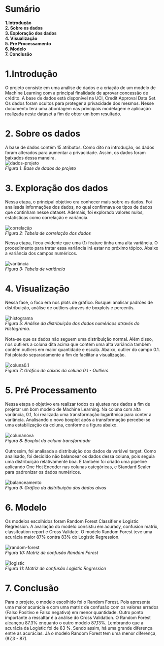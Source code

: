 # Sumário

**1.Introdução	 <br>
2. Sobre os dados	 <br>
3. Exploração dos dados	 <br>
4. Visualização	 <br>
5. Pré Processamento	 <br>
6. Modelo	 <br>
7. Conclusão**	


# 1.Introdução
O projeto consiste em uma análise de dados e a criação de um modelo de Machine Learning com a principal finalidade de aprovar concessão de crédito. A base de dados está disponível na UCI,  Credit Approval Data Set. Os dados foram ocultos para proteger a privacidade dos mesmos. Nesse documento terá uma abordagem nas principais modelagem e aplicação realizada neste dataset a fim de obter um bom resultado. 


# 2. Sobre os dados
A base de dados contém 15 atributos. Como dito na introdução, os dados foram alterados para aumentar a privacidade. Assim, os dados foram baixados dessa maneira.
<br>
![dados-projeto](https://github.com/Marcus-Bernard0/Data-Science-projects/blob/master/4-%20Credit%20Aprovals/imagens/DescricaoDados.png)
<br>
*Figura 1:  Base de dados do projeto*


# 3. Exploração dos dados
Nessa etapa, o principal objetivo era conhecer mais sobre os dados. Foi analisada informações dos dados, no qual confirmava os tipos de dados que continham nesse dataset. Ademais, foi explorado valores nulos, estatísticas como correlação e variância. 
<br>
<br>
![correlaçãp](https://github.com/Marcus-Bernard0/Data-Science-projects/blob/master/4-%20Credit%20Aprovals/imagens/CorrelacaoDosDados.png) <br>
*Figura 2: Tabela de correlação dos dados*

Nessa etapa, ficou evidente que uma (1)  feature tinha uma alta variância. O procedimento para tratar essa variância irá estar no próximo tópico. Abaixo a variância dos campos numéricos.
<br>
<br>
![variância](https://github.com/Marcus-Bernard0/Data-Science-projects/blob/master/4-%20Credit%20Aprovals/imagens/variancia.png)
<br>
*Figura 3: Tabela de variância*
<br>
# 4. Visualização
Nessa fase, o foco era nos plots de gráfico. Busquei analisar padrões de distribuição, análise de outliers através de boxplots e percentis. 
<br>
<br>
![histograma](https://github.com/Marcus-Bernard0/Data-Science-projects/blob/master/4-%20Credit%20Aprovals/imagens/histogramas.png)
<br>
*Figura 5: Análise da distribuição dos dados numéricos através do Histograma.*
<br>
<br>
Nota-se que os dados não seguem uma distribuição normal. Além disso, nos outliers a coluna dita acima que contém uma alta variância também contém outliers em maior quantidade e escala. Abaixo, outlier do campo 0.1. Foi plotado separadamente a fim de facilitar a visualização.
<br>
<br>
![coluna0.1](https://github.com/Marcus-Bernard0/Data-Science-projects/blob/master/4-%20Credit%20Aprovals/imagens/boxplotColuna0.1.png)
<br>
*Figura 7: Gráfico de caixas da coluna 0.1 - Outliers*
<br>
# 5. Pré Processamento
Nessa etapa o objetivo era realizar todos os ajustes nos dados a fim de projetar um bom modelo de Machine Learning. Na coluna com alta variância, 0.1, foi realizada uma transformação logarítmica para conter a variância. Analisando o novo boxplot após a transformação percebe-se uma estabilização da coluna, conforme a figura abaixo.
<br>
<br>
![colunanova](https://github.com/Marcus-Bernard0/Data-Science-projects/blob/master/4-%20Credit%20Aprovals/imagens/boxplotColunaTransformada.png)
<br>
*Figura 8: Boxplot da coluna transformada*
<br>
<br>
Outrossim, foi analisada a distribuição dos dados da variável target. Como analisado, foi decidido não balancear os dados dessa coluna, pois seguia uma distribuição relativamente boa. E também foi criado uma pipeline aplicando One Hot Encoder nas colunas categóricas, e Standard Scaler para padronizar os dados numéricos. 
<br>
<br>
![balanceamento](https://github.com/Marcus-Bernard0/Data-Science-projects/blob/master/4-%20Credit%20Aprovals/imagens/BalanceamentoTarget.png)
<br>
*Figura 9: Gráfico da distribuição dos dados alvos*
<br>
# 6. Modelo
Os modelos escolhidos foram Random Forest Classifier e Logistic Regression. A avaliação do modelo consistiu em acuracy, confusion matrix, classifcation report e Cross Validate. O modelo Random Forest teve uma acurácia maior 87% contra 83% do Logistic Regression.
<br>
<br>
 ![random-forest](https://github.com/Marcus-Bernard0/Data-Science-projects/blob/master/4-%20Credit%20Aprovals/imagens/ModelRandom.png)
 <br>
*Figura 10: Matriz de confusão Random Forest*
<br>
<br>
![logistic](https://github.com/Marcus-Bernard0/Data-Science-projects/blob/master/4-%20Credit%20Aprovals/imagens/ModeloLogisticRegression.png)
<br>
*Figura 11: Matriz de confusão Logistic Regression*
<br>

# 7. Conclusão
Para o projeto, o modelo escolhido foi o Random Forest. Pois apresenta uma maior acurácia e com uma matriz de confusão com os valores errados (Falso Positivo e Falso negativo) em menor quantidade. 
Outro ponto importante a ressaltar é a análise do Cross Validation. O Random Forest alcançou 87.3% enquanto o outro modelo 87,13%. Lembrando que a acurácia da Logistic foi de 83 %. Sendo assim, há uma grande diferença entre as acurácias. Já o modelo Random Forest tem uma menor diferença, (87,3 - 87).
